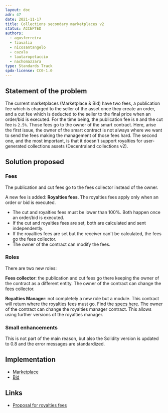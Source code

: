 ```yaml
---
layout: doc
adr: 47
date: 2021-11-17
title: Collections secondary marketplaces v2
status: ACCEPTED
authors:
  - agusferreira
  - fzavalia
  - nicosantangelo
  - cazala
  - lautaropetaccio
  - nachomazzara
type: Standards Track
spdx-license: CC0-1.0
---
```


## Statement of the problem

The current marketplaces (Marketplace & Bid) have two fees, a publication fee which is charged to the seller of the asset once they create an order, and a cut fee which is deducted to the seller to the final price when an order/bid is executed. For the time being, the publication fee is `0` and the cut fee is `2.5%`. Those fees go to the owner of the smart contract. Here, arise the first issue, the owner of the smart contract is not always where we want to send the fees making the management of those fees hard. The second one, and the most important, is that it doesn't support royalties for user-generated collections assets (Decentraland collections v2).

## Solution proposed

### Fees

The publication and cut fees go to the fees collector instead of the owner.

A new fee is added: **Royalties fees**. The royalties fees apply only when an order or bid is executed.

- The cut and royalties fees must be lower than 100%. Both happen once an order/bid is executed.
- If the cut and royalties fees are set, both are calculated and sent independently.
- If the royalties fees are set but the receiver can't be calculated, the fees go the fees collector.
- The owner of the contract can modify the fees.

### Roles

There are two new roles:

**Fees collector**: the publication and cut fees go there keeping the owner of the contract as a different entity. The owner of the contract can change the fees collector.

**Royalties Manager**: not completely a new role but a module. This contract will return where the royalties fees must go. Find the [specs here](/adr/ADR-46). The owner of the contract can change the royalties manager contract. This allows using further versions of the royalties manager.

### Small enhancements

This is not part of the main reason, but also the Solidity version is updated to 0.8 and the error messages are standardized.

## Implementation

- [Marketplace](https://github.com/decentraland/marketplace-contracts/pull/56)
- [Bid](https://github.com/decentraland/bid-contract/pull/2)

## Links

- [Proposal for royalties fees](https://governance.decentraland.org/proposal/?id=b70c59d0-09c5-11ec-a4d1-8d5d2cba0825)
